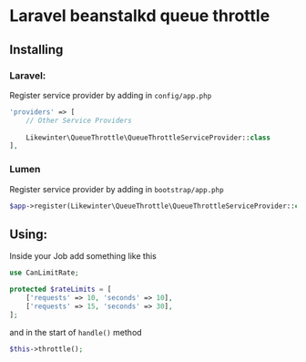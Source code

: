 # Laravel beanstalkd queue throttle

## Installing

### Laravel:
Register service provider by adding in ```config/app.php```
```php
'providers' => [
    // Other Service Providers
    
    Likewinter\QueueThrottle\QueueThrottleServiceProvider::class
],
```

### Lumen
Register service provider by adding in ```bootstrap/app.php```
```php
$app->register(Likewinter\QueueThrottle\QueueThrottleServiceProvider::class);
```

## Using:
Inside your Job add something like this
```php
use CanLimitRate;

protected $rateLimits = [
    ['requests' => 10, 'seconds' => 10],
    ['requests' => 15, 'seconds' => 30],
];
```
and in the start of ```handle()``` method
```php
$this->throttle();
```
